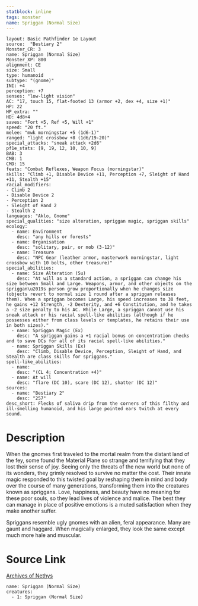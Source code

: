 ```yaml
---
statblock: inline
tags: monster
name: Spriggan (Normal Size)
---
```

```statblock
layout: Basic Pathfinder 1e Layout
source:  "Bestiary 2"
Monster_CR: 3
name: Spriggan (Normal Size)
Monster_XP: 800
alignment: CE
size: Small
type: humanoid
subtype: "(gnome)"
INI: +4
perception: +7
senses: "low-light vision"
AC: "17, touch 15, flat-footed 13 (armor +2, dex +4, size +1)"
HP: 22
HP_extra: ""
HD: 4d8+4
saves: "Fort +5, Ref +5, Will +1"
speed: "20 ft."
melee: "mwk morningstar +5 (1d6-1)"
ranged: "light crossbow +8 (1d6/19-20)"
special_attacks: "sneak attack +2d6"
pf1e_stats: [9, 19, 12, 10, 10, 9]
BAB: 3
CMB: 1
CMD: 15
feats: "Combat Reflexes, Weapon Focus (morningstar)"
skills: "Climb +1, Disable Device +11, Perception +7, Sleight of Hand +11, Stealth +15"
racial_modifiers:
- Climb 2
- Disable Device 2
- Perception 2
- Sleight of Hand 2
- Stealth 2
languages: "Aklo, Gnome"
special_qualities: "size alteration, spriggan magic, spriggan skills"
ecology:
  - name: Environment
    desc: "any hills or forests"
  - name: Organisation
    desc: "solitary, pair, or mob (3-12)"
  - name: Treasure
    desc: "NPC Gear (leather armor, masterwork morningstar, light crossbow with 10 bolts, other treasure)"
special_abilities:
  - name: Size Alteration (Su)
    desc: "At will as a standard action, a spriggan can change his size between Small and Large. Weapons, armor, and other objects on the spriggan\u2019s person grow proportionally when he changes size (objects revert to normal size 1 round after a spriggan releases them). When a spriggan becomes Large, his speed increases to 30 feet, he gains +12 Strength, -2 Dexterity, and +6 Constitution, and he takes a -2 size penalty to his AC. While Large, a spriggan cannot use his sneak attack or his racial spell-like abilities (although if he possesses either from class levels or templates, he retains their use in both sizes)."
  - name: Spriggan Magic (Ex)
    desc: "A spriggan gains a +1 racial bonus on concentration checks and to save DCs for all of its racial spell-like abilities."
  - name: Spriggan Skills (Ex)
    desc: "Climb, Disable Device, Perception, Sleight of Hand, and Stealth are class skills for spriggans."
spell-like_abilities:
  - name:
    desc: "(CL 4; Concentration +4)"
  - name: At will
    desc: "flare (DC 10), scare (DC 12), shatter (DC 12)"
sources:
  - name: "Bestiary 2"
    desc: "257"
desc_short: Flecks of saliva drip from the corners of this filthy and ill-smelling humanoid, and his large pointed ears twitch at every sound.
```
# Description
When the gnomes first traveled to the mortal realm from the distant land of the fey, some found the Material Plane so strange and terrifying that they lost their sense of joy. Seeing only the threats of the new world but none of its wonders, they grimly resolved to survive no matter the cost. Their innate magic responded to this twisted goal by reshaping them in mind and body over the course of many generations, transforming them into the creatures known as spriggans. Love, happiness, and beauty have no meaning for these poor souls, so they lead lives of violence and malice. The best they can manage in place of positive emotions is a muted satisfaction when they make another suffer.

Spriggans resemble ugly gnomes with an alien, feral appearance. Many are gaunt and haggard. When magically enlarged, they look the same except much more hale and muscular.
# Source Link
[Archives of Nethys](https://aonprd.com/MonsterDisplay.aspx?ItemName=Spriggan%20(Normal%20Size))
```encounter-table
name: Spriggan (Normal Size)
creatures:
  - 1: Spriggan (Normal Size)
```
